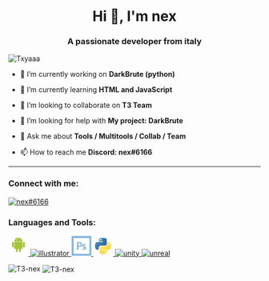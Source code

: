 <h1 align="center">Hi 👋, I'm nex</h1>
<h3 align="center">A passionate developer from italy</h3>

<p align="left"> <img src="https://komarev.com/ghpvc/?username=neex&label=Profile%20views&color=0e75b6&style=flat" alt="Txyaaa" /> </p>

- 🔭 I’m currently working on **DarkBrute (python)**

- 🌱 I’m currently learning **HTML and JavaScript**

- 🔱 I’m looking to collaborate on **T3 Team**

- 🤝 I’m looking for help with **My project: DarkBrute**

- 💬 Ask me about **Tools / Multitools / Collab / Team**

- 📫 How to reach me **Discord: nex#6166**
_____________________________________________________________________________________________________________________________________________________________________
<h3 align="left">Connect with me:</h3>
<p align="left">
<a href="https://discord.gg/nex#6166" target="blank"><img align="center" src="https://raw.githubusercontent.com/rahuldkjain/github-profile-readme-generator/master/src/images/icons/Social/discord.svg" alt="nex#6166" height="30" width="40" /></a>
</p>

<h3 align="left">Languages and Tools:</h3>
<p align="left"> <a href="https://developer.android.com" target="_blank" rel="noreferrer"> <img src="https://raw.githubusercontent.com/devicons/devicon/master/icons/android/android-original-wordmark.svg" alt="android" width="40" height="40"/> </a> <a href="https://www.adobe.com/in/products/illustrator.html" target="_blank" rel="noreferrer"> <img src="https://www.vectorlogo.zone/logos/adobe_illustrator/adobe_illustrator-icon.svg" alt="illustrator" width="40" height="40"/> </a> <a href="https://www.photoshop.com/en" target="_blank" rel="noreferrer"> <img src="https://raw.githubusercontent.com/devicons/devicon/master/icons/photoshop/photoshop-line.svg" alt="photoshop" width="40" height="40"/> </a> <a href="https://www.python.org" target="_blank" rel="noreferrer"> <img src="https://raw.githubusercontent.com/devicons/devicon/master/icons/python/python-original.svg" alt="python" width="40" height="40"/> </a> <a href="https://unity.com/" target="_blank" rel="noreferrer"> <img src="https://www.vectorlogo.zone/logos/unity3d/unity3d-icon.svg" alt="unity" width="40" height="40"/> </a> <a href="https://unrealengine.com/" target="_blank" rel="noreferrer"> <img src="https://raw.githubusercontent.com/kenangundogan/fontisto/036b7eca71aab1bef8e6a0518f7329f13ed62f6b/icons/svg/brand/unreal-engine.svg" alt="unreal" width="40" height="40"/> </a> </p>

<p><img align="left" src="https://github-readme-stats.vercel.app/api/top-langs?username=T3-nex&show_icons=true&locale=en&layout=compact" alt="T3-nex" /></p>

<p>&nbsp;<img align="center" src="https://github-readme-stats.vercel.app/api?username=T3-nex&show_icons=true&locale=en" alt="T3-nex" /></p>
